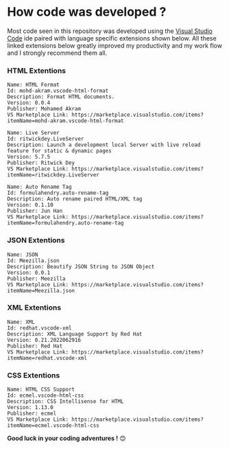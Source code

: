 # How code was developed ?
Most code seen in this repository was developed using the [Visual Studio Code](https://code.visualstudio.com/) ide paired with language specific extensions shown below.
All these linked extensions below greatly improved my productivity and my work flow and I strongly recommend them all.
### HTML Extentions 
```
Name: HTML Format
Id: mohd-akram.vscode-html-format
Description: Format HTML documents.
Version: 0.0.4
Publisher: Mohamed Akram
VS Marketplace Link: https://marketplace.visualstudio.com/items?itemName=mohd-akram.vscode-html-format
```
```
Name: Live Server
Id: ritwickdey.LiveServer
Description: Launch a development local Server with live reload feature for static & dynamic pages
Version: 5.7.5
Publisher: Ritwick Dey
VS Marketplace Link: https://marketplace.visualstudio.com/items?itemName=ritwickdey.LiveServer
```
~~~~
Name: Auto Rename Tag
Id: formulahendry.auto-rename-tag
Description: Auto rename paired HTML/XML tag
Version: 0.1.10
Publisher: Jun Han
VS Marketplace Link: https://marketplace.visualstudio.com/items?itemName=formulahendry.auto-rename-tag
~~~~

### JSON Extentions 
~~~
Name: JSON
Id: Meezilla.json
Description: Beautify JSON String to JSON Object
Version: 0.0.1
Publisher: Meezilla
VS Marketplace Link: https://marketplace.visualstudio.com/items?itemName=Meezilla.json
~~~

### XML Extentions
~~~
Name: XML
Id: redhat.vscode-xml
Description: XML Language Support by Red Hat
Version: 0.21.2022062916
Publisher: Red Hat
VS Marketplace Link: https://marketplace.visualstudio.com/items?itemName=redhat.vscode-xml
~~~

### CSS Extentions 
~~~
Name: HTML CSS Support
Id: ecmel.vscode-html-css
Description: CSS Intellisense for HTML
Version: 1.13.0
Publisher: ecmel
VS Marketplace Link: https://marketplace.visualstudio.com/items?itemName=ecmel.vscode-html-css
~~~

<b>Good luck in your coding adventures !</b> 😊
